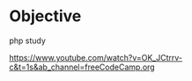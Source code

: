 # Objective 

php study

https://www.youtube.com/watch?v=OK_JCtrrv-c&t=1s&ab_channel=freeCodeCamp.org




